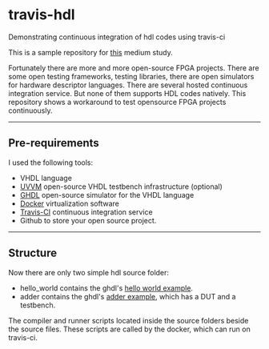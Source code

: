 # travis-hdl
Demonstrating continuous integration of hdl codes using travis-ci

This is a sample repository for [this][1] medium study.

Fortunately there are more and more open-source FPGA projects. There are some open testing
frameworks, testing libraries, there are open simulators for hardware descriptor languages. There
are several hosted continuous integration service. But none of them supports HDL codes natively.
This repository shows a workaround to test opensource FPGA projects continuously.

---
## Pre-requirements
I used the following tools:

 - VHDL language
 - [UVVM][2] open-source VHDL testbench infrastructure (optional)
 - [GHDL][3] open-source simulator for the VHDL language
 - [Docker][4] virtualization software
 - [Travis-CI][5] continuous integration service
 - Github to store your open source project.


---  
## Structure
Now there are only two simple hdl source folder:

 - hello_world contains the ghdl's [hello world example][6].
 - adder contains the ghdl's [adder example][7], which has a DUT and a testbench.

The compiler and runner scripts located inside the source folders beside the source files. These
scripts are called by the docker, which can run on travis-ci.
 
  [1]: https://medium.com/continous-integration-for-open-fpga-projects
  [2]: https://bitvis.no/dev-tools/uvvm/
  [3]: http://ghdl.free.fr/
  [4]: https://www.docker.com/
  [5]: https://travis-ci.org/
  [6]: https://ghdl.readthedocs.io/en/latest/using/QuickStartGuide.html#the-hello-world-program
  [7]: https://ghdl.readthedocs.io/en/latest/using/QuickStartGuide.html#a-full-adder
